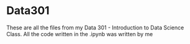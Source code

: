 # Data301

These are all the files from my Data 301 - Introduction to Data Science Class. All the code written in the .ipynb was written by me

